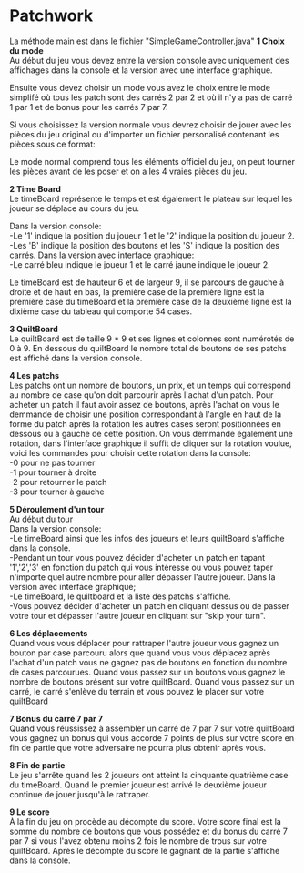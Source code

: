 # Patchwork
La méthode main est dans le fichier "SimpleGameController.java"
**1 Choix du mode**  
Au début du jeu vous devez entre la version console avec uniquement des affichages dans la console et la version avec une interface graphique.

Ensuite vous devez choisir un mode vous avez le choix entre le mode simplifé où tous les patch sont des carrés 2 par 2 et où il n'y a pas de carré 1 par 1 et de bonus pour les carrés 7 par 7.

Si vous choisissez la version normale vous devrez choisir de jouer avec les pièces du jeu original ou d'importer un fichier personalisé contenant les pièces sous ce format:


Le mode normal comprend tous les éléments officiel du jeu, on peut tourner les pièces avant de les poser et on a les 4 vraies pièces du jeu.

**2 Time Board**  
Le timeBoard représente le temps et est également le plateau sur lequel les joueur se déplace au cours du jeu.

Dans la version console:
	<br>-Le '1' indique la position du joueur 1 et le '2' indique la position du joueur 2.
	<br>-Les 'B' indique la position des boutons et les 'S' indique la position des carrés.
Dans la version avec interface graphique:
	<br>-Le carré bleu indique le joueur 1 et le carré jaune indique le joueur 2.

Le timeBoard est de hauteur 6 et de largeur 9, il se parcours de gauche à droite et de haut en bas, la première case de la première ligne est la première case du timeBoard et la première case de la deuxième ligne est la dixième case du tableau qui comporte 54 cases.

**3 QuiltBoard**  
Le quiltBoard est de taille 9 * 9 et ses lignes et colonnes sont numérotés de 0 à 9.
En dessous du quiltBoard le nombre total de boutons de ses patchs est affiché dans la version console.

**4 Les patchs**  
Les patchs ont un nombre de boutons, un prix, et un temps qui correspond au nombre de case qu'on doit parcourir après l'achat d'un patch.
Pour acheter un patch il faut avoir assez de boutons, après l'achat on vous le demmande de choisir une position correspondant à l'angle en haut de la forme du patch après la rotation les autres cases seront positionnées en dessous ou à gauche de cette position.
On vous demmande également une rotation, dans l'interface graphique il suffit de cliquer sur la rotation voulue, voici les commandes pour choisir cette rotation dans la console:  
	-0 pour ne pas tourner  
	-1 pour tourner à droite  
	-2 pour retourner le patch  
	-3 pour tourner à gauche  

**5 Déroulement d'un tour**  
Au début du tour<br>
Dans la version console:
	<br>-Le timeBoard ainsi que les infos des joueurs et leurs quiltBoard s'affiche dans la console.
	<br>-Pendant un tour vous pouvez décider d'acheter un patch en tapant '1','2','3' en fonction du patch qui vous intéresse ou vous pouvez taper n'importe quel autre nombre pour aller dépasser l'autre joueur.
Dans la version avec interface graphique;
	<br>-Le timeBoard, le quiltboard et la liste des patchs s'affiche.
	<br>-Vous pouvez décider d'acheter un patch en cliquant dessus ou de passer votre tour et dépasser l'autre joueur en cliquant sur "skip your turn".

**6 Les déplacements**  
Quand vous vous déplacer pour rattraper l'autre joueur vous gagnez un bouton par case parcouru alors que quand vous vous déplacez après l'achat d'un patch vous ne gagnez pas de boutons en fonction du nombre de cases parcourues.
Quand vous passez sur un boutons vous gagnez le nombre de boutons présent sur votre quiltBoard.
Quand vous passez sur un carré, le carré s'enlève du terrain et vous pouvez le placer sur votre quiltBoard

**7 Bonus du carré 7 par 7**  
Quand vous réussissez à assembler un carré de 7 par 7 sur votre quiltBoard vous gagnez un bonus qui vous accorde 7 points de plus sur votre score en fin de partie que votre adversaire ne pourra plus obtenir après vous.

**8 Fin de partie**  
Le jeu s'arrête quand les 2 joueurs ont atteint la cinquante quatrième case du timeBoard. Quand le premier joueur est arrivé le deuxième joueur continue de jouer jusqu'à le rattraper.

**9 Le score**
<br>À la fin du jeu on procède au décompte du score.
Votre score final est la somme du nombre de boutons que vous possédez et du bonus du carré 7 par 7 si vous l'avez obtenu moins 2 fois le nombre de trous sur votre quiltBoard.
Après le décompte du score le gagnant de la partie s'affiche dans la console.